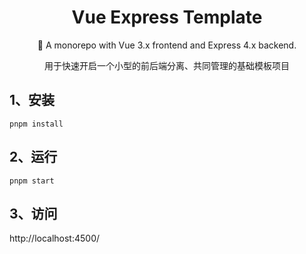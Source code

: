 <h1 align="center">
Vue Express Template
</h1>

<p align="center">
🚀 A monorepo with Vue 3.x frontend and Express 4.x backend.
<p>

<p align="center">
用于快速开启一个小型的前后端分离、共同管理的基础模板项目
<p>

## 1、安装

```
pnpm install
```

## 2、运行

```
pnpm start
```

## 3、访问

http://localhost:4500/
